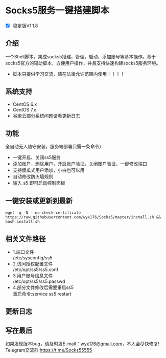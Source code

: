 # Socks5服务一键搭建脚本
- [x] 稳定版V1.1.8

## 介绍 ##
一个Shell脚本，集成socks5搭建，管理，启动，添加账号等基本操作。基于socks5官方的辅助脚本，方便用户操作，并且支持快速构建socks5服务环境。

- 脚本只提供学习交流，请在法律允许范围内使用！！！！

## 系统支持 ##
* CentOS 6.x
* CentOS 7.x
* 谷歌云部分系统问题请看更新日志

## 功能 ##
 全自动无人值守安装，服务端部署只需一条命令）
- 一键开启、关闭ss5服务
- 添加账户，删除用户，开启账户验证，关闭账户验证，一键修改端口
- 支持傻瓜式用户添加，小白也可以用
- 自动修改防火墙规则
- 输入 s5 即可启动控制面板

## 一键安装或更新到最新 ##
 <pre><code>wget -q -N --no-check-certificate https://raw.githubusercontent.com/wyx176/Socks5/master/install.sh && bash install.sh</code></pre>

## 相关文件路径 ##
- 1.端口文件<br>
 /etc/sysconfig/ss5<br>
- 2.访问授权配置文件<br>
 /etc/opt/ss5/ss5.conf<br>
- 3.用户账号信息文件<br>
 /etc/opt/ss5/ss5.passwd<br>
- 4.部分文件修改后需要重启ss5<br>
 重启命令:service ss5 restart<br>
 
## 更新日志 ##


## 写在最后 ##
如果发现版本bug，请及时发E-mail：wyx176@gmail.com，本人会尽快修复!<br>
Telegram交流群:https://t.me/Socks55555
